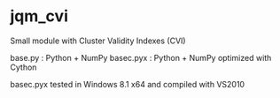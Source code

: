 jqm_cvi
=======

Small module with Cluster Validity Indexes (CVI)

base.py : Python + NumPy
basec.pyx : Python + NumPy optimized with Cython

basec.pyx tested in Windows 8.1 x64 and compiled with VS2010
